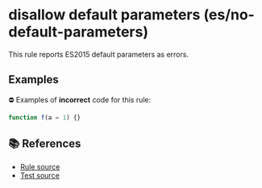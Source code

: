 # disallow default parameters (es/no-default-parameters)

This rule reports ES2015 default parameters as errors.

## Examples

⛔ Examples of **incorrect** code for this rule:

```js
function f(a = 1) {}
```

## 📚 References

- [Rule source](https://github.com/mysticatea/eslint-plugin-es/blob/v1.2.0/lib/rules/no-default-parameters.js)
- [Test source](https://github.com/mysticatea/eslint-plugin-es/blob/v1.2.0/tests/lib/rules/no-default-parameters.js)
